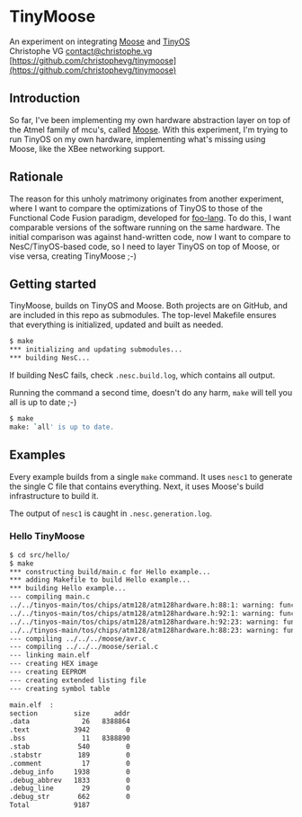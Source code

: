 # TinyMoose

An experiment on integrating [Moose](https://github.com/christophevg/moose) and [TinyOS](https://github.com/tinyos/tinyos-main)  
Christophe VG <contact@christophe.vg>  
[https://github.com/christophevg/tinymoose](https://github.com/christophevg/tinymoose)

## Introduction

So far, I've been implementing my own hardware abstraction layer on top of the
Atmel family of mcu's, called [Moose](https://github.com/christophevg/moose).
With this experiment, I'm trying to run TinyOS on my own hardware, implementing
what's missing using Moose, like the XBee networking support.

## Rationale

The reason for this unholy matrimony originates from another experiment, where
I want to compare the optimizations of TinyOS to those of the Functional Code
Fusion paradigm, developed for
[foo-lang](https://github.com/christophevg/foo-lang). To do this, I want
comparable versions of the software running on the same hardware. The initial
comparison was against hand-written code, now I want to compare to
NesC/TinyOS-based code, so I need to layer TinyOS on top of Moose, or vise
versa, creating TinyMoose ;-)

## Getting started

TinyMoose, builds on TinyOS and Moose. Both projects are on GitHub, and are
included in this repo as submodules. The top-level Makefile ensures that
everything is initialized, updated and built as needed.

```bash
$ make
*** initializing and updating submodules...
*** building NesC...
```

If building NesC fails, check `.nesc.build.log`, which contains all output.

Running the command a second time, doesn't do any harm, `make` will tell you
all is up to date ;-)

```bash
$ make
make: `all' is up to date.
```

## Examples

Every example builds from a single `make` command. It uses `nesc1` to generate
the single C file that contains everything. Next, it uses Moose's build
infrastructure to build it.

The output of `nesc1` is caught in `.nesc.generation.log`.

### Hello TinyMoose

```bash
$ cd src/hello/
$ make
*** constructing build/main.c for Hello example...
*** adding Makefile to build Hello example...
*** building Hello example...
--- compiling main.c
../../tinyos-main/tos/chips/atm128/atm128hardware.h:88:1: warning: function declaration isn’t a prototype [-Wstrict-prototypes]
../../tinyos-main/tos/chips/atm128/atm128hardware.h:92:1: warning: function declaration isn’t a prototype [-Wstrict-prototypes]
../../tinyos-main/tos/chips/atm128/atm128hardware.h:92:23: warning: function declaration isn’t a prototype [-Wstrict-prototypes]
../../tinyos-main/tos/chips/atm128/atm128hardware.h:88:23: warning: function declaration isn’t a prototype [-Wstrict-prototypes]
--- compiling ../../../moose/avr.c
--- compiling ../../../moose/serial.c
--- linking main.elf
--- creating HEX image
--- creating EEPROM
--- creating extended listing file
--- creating symbol table

main.elf  :
section         size      addr
.data             26   8388864
.text           3942         0
.bss              11   8388890
.stab            540         0
.stabstr         189         0
.comment          17         0
.debug_info     1938         0
.debug_abbrev   1833         0
.debug_line       29         0
.debug_str       662         0
Total           9187
```
